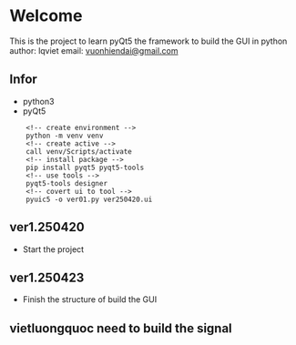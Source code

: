 # Welcome
This is the project to learn pyQt5 the framework to build the GUI in python
author: lqviet
email: vuonhiendai@gmail.com

## Infor
- python3
- pyQt5
```
    <!-- create environment -->
    python -m venv venv
    <!-- create active -->
    call venv/Scripts/activate
    <!-- install package -->
    pip install pyqt5 pyqt5-tools
    <!-- use tools -->
    pyqt5-tools designer
    <!-- covert ui to tool -->
    pyuic5 -o ver01.py ver250420.ui 

```

## ver1.250420
- Start the project
## ver1.250423
- Finish the structure of build the GUI

## vietluongquoc need to build the signal